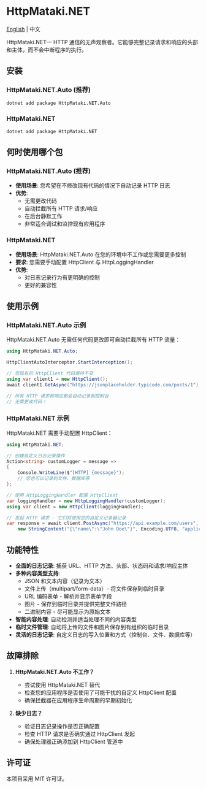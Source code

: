 # HttpMataki.NET

[English](README.md) | 中文

HttpMataki.NET— HTTP 通信的无声观察者。它能够完整记录请求和响应的头部和主体，而不会中断程序的执行。

## 安装

### HttpMataki.NET.Auto (推荐)

```bash
dotnet add package HttpMataki.NET.Auto
```

### HttpMataki.NET

```bash
dotnet add package HttpMataki.NET
```

## 何时使用哪个包

### HttpMataki.NET.Auto (推荐)

- **使用场景**: 您希望在不修改现有代码的情况下自动记录 HTTP 日志
- **优势**:
  - 无需更改代码
  - 自动拦截所有 HTTP 请求/响应
  - 在后台静默工作
  - 非常适合调试和监控现有应用程序

### HttpMataki.NET

- **使用场景**: HttpMataki.NET.Auto 在您的环境中不工作或您需要更多控制
- **要求**: 您需要手动配置 HttpClient 与 HttpLoggingHandler
- **优势**:
  - 对日志记录行为有更明确的控制
  - 更好的兼容性

## 使用示例

### HttpMataki.NET.Auto 示例

HttpMataki.NET.Auto 无需任何代码更改即可自动拦截所有 HTTP 流量：

```csharp
using HttpMataki.NET.Auto;

HttpClientAutoInterceptor.StartInterception();

// 您现有的 HttpClient 代码保持不变
using var client1 = new HttpClient();
await client1.GetAsync("https://jsonplaceholder.typicode.com/posts/1");

// 所有 HTTP 请求和响应都会自动记录到控制台
// 无需更改代码！
```

### HttpMataki.NET 示例

HttpMataki.NET 需要手动配置 HttpClient：

```csharp
using HttpMataki.NET;

// 创建自定义日志记录操作
Action<string> customLogger = message =>
{
    Console.WriteLine($"[HTTP] {message}");
    // 您也可以记录到文件、数据库等
};

// 使用 HttpLoggingHandler 配置 HttpClient
var loggingHandler = new HttpLoggingHandler(customLogger);
using var client = new HttpClient(loggingHandler);

// 发起 HTTP 请求 - 它们将使用您的自定义记录器记录
var response = await client.PostAsync("https://api.example.com/users",
    new StringContent("{\"name\":\"John Doe\"}", Encoding.UTF8, "application/json"));
```

## 功能特性

- **全面的日志记录**: 捕获 URL、HTTP 方法、头部、状态码和请求/响应主体
- **多种内容类型支持**:
  - JSON 和文本内容（记录为文本）
  - 文件上传（multipart/form-data）- 将文件保存到临时目录
  - URL 编码表单 - 解析并显示表单字段
  - 图片 - 保存到临时目录并提供完整文件路径
  - 二进制内容 - 尽可能显示为原始文本
- **智能内容处理**: 自动检测并适当处理不同的内容类型
- **临时文件管理**: 自动将上传的文件和图片保存到有组织的临时目录
- **灵活的日志记录**: 自定义日志的写入位置和方式（控制台、文件、数据库等）

## 故障排除

1. **HttpMataki.NET.Auto 不工作？**
   - 尝试使用 HttpMataki.NET 替代
   - 检查您的应用程序是否使用了可能干扰的自定义 HttpClient 配置
   - 确保拦截器在应用程序生命周期的早期初始化

2. **缺少日志？**
   - 验证日志记录操作是否正确配置
   - 检查 HTTP 请求是否确实通过 HttpClient 发起
   - 确保处理器正确添加到 HttpClient 管道中

## 许可证

本项目采用 MIT 许可证。
